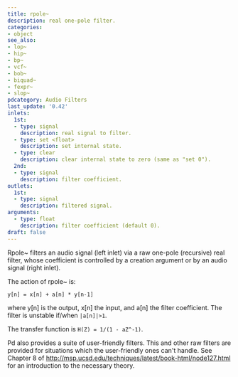 ```yaml
---
title: rpole~
description: real one-pole filter.
categories:
- object
see_also:
- lop~
- hip~
- bp~
- vcf~
- bob~
- biquad~
- fexpr~
- slop~
pdcategory: Audio Filters
last_update: '0.42'
inlets:
  1st:
  - type: signal
    description: real signal to filter.
  - type: set <float>
    description: set internal state.
  - type: clear
    description: clear internal state to zero (same as "set 0").
  2nd:
  - type: signal
    description: filter coefficient.
outlets:
  1st:
  - type: signal
    description: filtered signal.
arguments:
  - type: float
    description: filter coefficient (default 0).
draft: false
---
```

Rpole~ filters an audio signal (left inlet) via a raw one-pole (recursive) real filter, whose coefficient is controlled by a creation argument or by an audio signal (right inlet).

The action of rpole~ is:

`y[n] = x[n] + a[n] * y[n-1]`

where y[n] is the output, x[n] the input, and a[n] the filter coefficient. The filter is unstable if/when `|a[n]|>1`.

The transfer function is `H(Z) = 1/(1 - aZ^-1)`.

Pd also provides a suite of user-friendly filters. This and other raw filters are provided for situations which the user-friendly ones can't handle. See Chapter 8 of http://msp.ucsd.edu/techniques/latest/book-html/node127.html for an introduction to the necessary theory.

